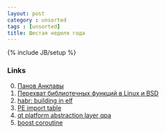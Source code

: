 ```yaml
---
layout: post
category : unsorted
tags : [unsorted]
title: Шестая неделя года
---
```

{% include JB/setup %}

### Links
0. [Панов Анклавы](http://ru.wikipedia.org/wiki/%D0%90%D0%BD%D0%BA%D0%BB%D0%B0%D0%B2%D1%8B_(%D1%81%D0%B5%D1%80%D0%B8%D1%8F_%D1%80%D0%BE%D0%BC%D0%B0%D0%BD%D0%BE%D0%B2))
0. [Перехват библиотечных функций в Linux и BSD](http://www.insidepro.com/kk/043/043r.shtml)
0. [habr: building in elf](http://habrahabr.ru/post/104104/)
0. [PE import table](http://exelab.ru/faq/%D0%A2%D0%B0%D0%B1%D0%BB%D0%B8%D1%86%D0%B0_%D0%B8%D0%BC%D0%BF%D0%BE%D1%80%D1%82%D0%B0_PE_%D1%84%D0%B0%D0%B9%D0%BB%D0%B0)
0. [qt platform abstraction layer qpa](http://qt-project.org/wiki/Qt-Platform-Abstraction)
0. [boost coroutine](http://www.boost.org/doc/libs/1_53_0/libs/coroutine/doc/html/coroutine/intro.html)
